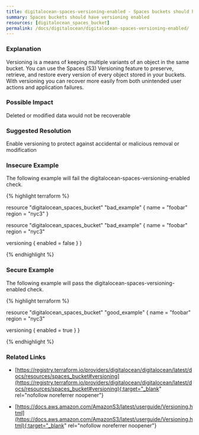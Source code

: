 ```yaml
---
title: digitalocean-spaces-versioning-enabled - Spaces buckets should have versioning enabled
summary: Spaces buckets should have versioning enabled 
resources: [digitalocean_spaces_bucket] 
permalink: /docs/digitalocean/digitalocean-spaces-versioning-enabled/
---
```

### Explanation


Versioning is a means of keeping multiple variants of an object in the same bucket. You can use the Spaces (S3) Versioning feature to preserve, retrieve, and restore every version of every object stored in your buckets. With versioning you can recover more easily from both unintended user actions and application failures.


### Possible Impact
Deleted or modified data would not be recoverable

### Suggested Resolution
Enable versioning to protect against accidental or malicious removal or modification


### Insecure Example

The following example will fail the digitalocean-spaces-versioning-enabled check.

{% highlight terraform %}

resource "digitalocean_spaces_bucket" "bad_example" {
  name   = "foobar"
  region = "nyc3"
}

resource "digitalocean_spaces_bucket" "bad_example" {
  name   = "foobar"
  region = "nyc3"

  versioning {
	enabled = false	
  }
}

{% endhighlight %}



### Secure Example

The following example will pass the digitalocean-spaces-versioning-enabled check.

{% highlight terraform %}

resource "digitalocean_spaces_bucket" "good_example" {
  name   = "foobar"
  region = "nyc3"

  versioning {
	enabled = true
  }
}

{% endhighlight %}



### Related Links


- [https://registry.terraform.io/providers/digitalocean/digitalocean/latest/docs/resources/spaces_bucket#versioning](https://registry.terraform.io/providers/digitalocean/digitalocean/latest/docs/resources/spaces_bucket#versioning){:target="_blank" rel="nofollow noreferrer noopener"}

- [https://docs.aws.amazon.com/AmazonS3/latest/userguide/Versioning.html](https://docs.aws.amazon.com/AmazonS3/latest/userguide/Versioning.html){:target="_blank" rel="nofollow noreferrer noopener"}


